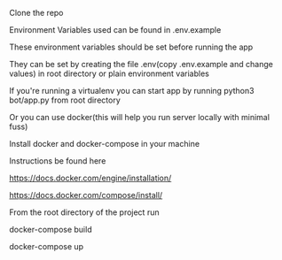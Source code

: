 Clone the repo 

Environment Variables used can be found in .env.example

These environment variables should be set before running the app

They can be set by creating the file .env(copy .env.example and change values) in root directory or plain environment variables

If you're running a virtualenv you can start app by running python3 bot/app.py from root directory 

Or you can use docker(this will help you run server locally with minimal fuss)

Install docker and docker-compose in your machine

Instructions be found here 

https://docs.docker.com/engine/installation/

https://docs.docker.com/compose/install/

From the root directory of the project run

docker-compose build

docker-compose up
